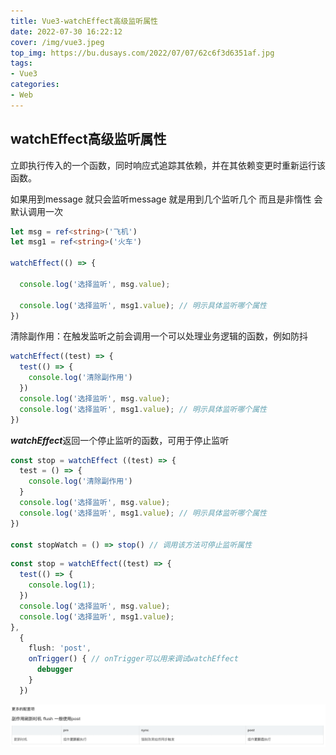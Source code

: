 ```yaml
---
title: Vue3-watchEffect高级监听属性
date: 2022-07-30 16:22:12
cover: /img/vue3.jpeg
top_img: https://bu.dusays.com/2022/07/07/62c6f3d6351af.jpg
tags:
- Vue3
categories:
- Web
---
```


## watchEffect高级监听属性

立即执行传入的一个函数，同时响应式追踪其依赖，并在其依赖变更时重新运行该函数。

如果用到message 就只会监听message 就是用到几个监听几个 而且是非惰性 会默认调用一次

```ts
let msg = ref<string>('飞机')
let msg1 = ref<string>('火车')

watchEffect(() => {
  
  console.log('选择监听', msg.value);

  console.log('选择监听', msg1.value); // 明示具体监听哪个属性
})
```

清除副作用：在触发监听之前会调用一个可以处理业务逻辑的函数，例如防抖

```ts
watchEffect((test) => {
  test(() => {
    console.log('清除副作用')
  })
  console.log('选择监听', msg.value);
  console.log('选择监听', msg1.value); // 明示具体监听哪个属性
})
```

***watchEffect***返回一个停止监听的函数，可用于停止监听

```ts
const stop = watchEffect ((test) => {
  test = () => {
    console.log('清除副作用')
  }
  console.log('选择监听', msg.value);
  console.log('选择监听', msg1.value); // 明示具体监听哪个属性
})

const stopWatch = () => stop() // 调用该方法可停止监听属性
```

```ts
const stop = watchEffect((test) => {
  test(() => {
    console.log(1);
  })
  console.log('选择监听', msg.value);
  console.log('选择监听', msg1.value);
},
  {
    flush: 'post',
    onTrigger() { // onTrigger可以用来调试watchEffect
      debugger
    }
  })
```

![](Vue3-watchEffect高级监听属性/4.png)
